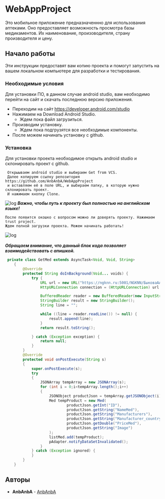 # WebAppProject
Это мобильное приложение предназначеннно для использования аптеками. Оно предоставляет возможность просмотра базы медикаментов. Их наименование, произоводителя, страну производителя и цену.
## Начало работы
Эти инструкции предоставят вам копию проекта и помогут запустить на вашем локальном компьютере для разработки и тестирования.
### Необходимые условия
Для установки ПО, в данном случае android studio, вам необходимо перейти на сайт и скачать последнюю версию приложения.
+ Переходим на сайт https://developer.android.com/studio
+ Нажимаем на Download Android Studio. 
  + Ждем пока файл загрузиться.
+ Производим установку.
  + Ждем пока подгрузятся все необходимые компоненты.
+ После можем начинать установку с github.

### Установка
Для установки проекта необходимое открыть android studio и склонировать проект с github.
```
 Открыываем android studio и выбираем Get from VCS.
 Далее копируем ссылку репозитория https://github.com/AnbAnbA/WebAppProject
 и вставляем её в поле URL, и выбираем папку, в которую нужно склонировать проект.
 И нажимаем кнопку Clone.
```
![log](https://media.geeksforgeeks.org/wp-content/uploads/20201103235115/Clone4.png)
 ***Важно, чтобы путь к проекту был полностью на английском языке!***
```
После появится окошко с вопросом можно ли доверять проекту. Нажимаем trust project.
Ждем полной загрузки проекта. Можем начинать работать!
```
![log](https://developer.tomtom.com/static/8f9535997746c4399c15966ea233d38b/78274/android_studio_trust_gradle_project.png)
<br/>
<br/>***Обращаем внимание, что данный блок кода позволяет взаимодействовать с апишкой.***
```java
 private class GetMed extends AsyncTask<Void, Void, String>
    {
        @Override
        protected String doInBackground(Void... voids) {
            try {
                URL url = new URL("https://ngknn.ru:5001/NGKNN/БыковаАА/api/Medicines");
                HttpURLConnection connection = (HttpURLConnection) url.openConnection();

                BufferedReader reader = new BufferedReader(new InputStreamReader(connection.getInputStream()));
                StringBuilder result = new StringBuilder();
                String line = "";

                while ((line = reader.readLine()) != null) {
                    result.append(line);
                }
                return result.toString();

            } catch (Exception exception) {
                return null;
            }
        }
        @Override
        protected void onPostExecute(String s)
        {
            super.onPostExecute(s);
            try
            {
                JSONArray tempArray = new JSONArray(s);
                for (int i = 0;i<tempArray.length();i++)
                {
                    JSONObject productJson = tempArray.getJSONObject(i);
                    Med tempProduct = new Med(
                            productJson.getInt("ID"),
                            productJson.getString("NameMed"),
                            productJson.getString("Manufacturers"),
                            productJson.getString("Manufacturer_country"),
                            productJson.getDouble("PriceMed"),
                            productJson.getString("Image")
                    );
                    listMed.add(tempProduct);
                    pAdapter.notifyDataSetInvalidated();
                }
            } catch (Exception ignored) {
            }
        }
    }
```


## Авторы
* **AnbAnbA** - [AnbAnbA](https://github.com/AnbAnbA)
